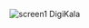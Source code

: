 ![screen1](https://github.com/rfarpoor/DigiKala/assets/150777366/a69afcb0-ae01-449e-9e3b-1b1063e919c1) DigiKala

